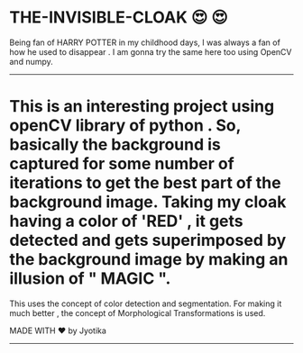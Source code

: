 # THE-INVISIBLE-CLOAK 😍 :heart_eyes:
Being fan of HARRY POTTER in my childhood days, I was always a fan of how he used to disappear . I am gonna try the same here too using OpenCV and numpy.

------------------------------------------------------------------------------------------------------------



# This is an interesting project using openCV library of python . So, basically the background is captured for some number of iterations to get the best part of the background image. Taking my cloak having a color of 'RED' , it gets detected and gets superimposed by the background image by making an illusion of " MAGIC ".


This uses the concept of color detection and segmentation. For making it much better , the concept of Morphological Transformations is used.

MADE WITH :heart: by Jyotika

------------------------------------------------------------------------------------------------------------


